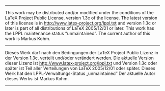 ----------------------------------------------------------------------------

This work may be distributed and/or modified under the conditions of the
LaTeX Project Public License, version 1.3c of the license. The latest
version of this license is in http://www.latex-project.org/lppl.txt and 
version 1.3c or later is part of all distributions of LaTeX 2005/12/01
or later. This work has the LPPL maintenance status “unmaintained”.
The current author of this work is Markus Kohm.

----------------------------------------------------------------------------

Dieses Werk darf nach den Bedingungen der LaTeX Project Public Lizenz
in der Version 1.3c, verteilt und/oder verändert werden. Die aktuelle 
Version dieser Lizenz ist http://www.latex-project.org/lppl.txt und 
Version 1.3c oder später ist Teil aller Verteilungen von LaTeX 2005/12/01 
oder später. Dieses Werk hat den LPPL-Verwaltungs-Status „unmaintained” 
Der aktuelle Autor dieses Werks ist Markus Kohm.

----------------------------------------------------------------------------
